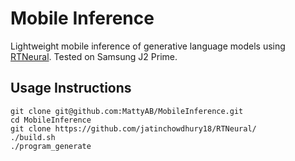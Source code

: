 # Mobile Inference

Lightweight mobile inference of generative language models using [RTNeural](https://github.com/jatinchowdhury18/RTNeural). Tested on Samsung J2 Prime.

## Usage Instructions

```
git clone git@github.com:MattyAB/MobileInference.git
cd MobileInference
git clone https://github.com/jatinchowdhury18/RTNeural/
./build.sh
./program_generate
```
